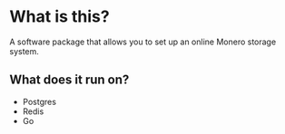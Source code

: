 # What is this?
A software package that allows you to set up an online Monero storage system.

## What does it run on?
- Postgres
- Redis
- Go